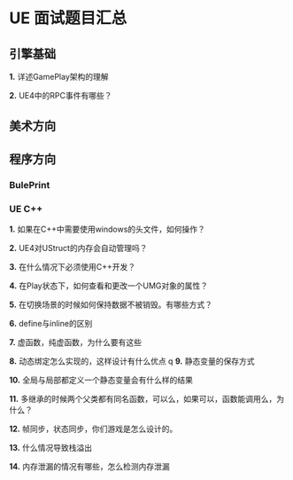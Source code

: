 # UE 面试题目汇总

## 引擎基础

**1.** 详述GamePlay架构的理解

**2.** UE4中的RPC事件有哪些？

## 美术方向

## 程序方向

### BulePrint

### UE C++

**1.** 如果在C++中需要使用windows的头文件，如何操作？

**2.** UE4对UStruct的内存会自动管理吗？

**3.** 在什么情况下必须使用C++开发？

**4.** 在Play状态下，如何查看和更改一个UMG对象的属性？

**5.** 在切换场景的时候如何保持数据不被销毁。有哪些方式？

**6.** define与inline的区别

**7.** 虚函数，纯虚函数，为什么要有这些

**8.** 动态绑定怎么实现的，这样设计有什么优点
q
**9.** 静态变量的保存方式

**10.** 全局与局部都定义一个静态变量会有什么样的结果

**11.** 多继承的时候两个父类都有同名函数，可以么，如果可以，函数能调用么，为什么？

**12.** 帧同步，状态同步，你们游戏是怎么设计的。

**13.** 什么情况导致栈溢出

**14.** 内存泄漏的情况有哪些，怎么检测内存泄漏
